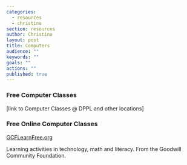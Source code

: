 ```yaml
---
categories: 
  - resources
  - christina
section: resources
author: Christina
layout: post
title: Computers
audience: ""
keywords: ""
goals: ""
actions: ""
published: true
---
```



### Free Computer Classes
[link to Computer Classes @ DPPL and other locations]

### Free Online Computer Classes

[GCFLearnFree.org](http://www.gcflearnfree.org)

Learning activities in technology, math and literacy. From the Goodwill Community Foundation.